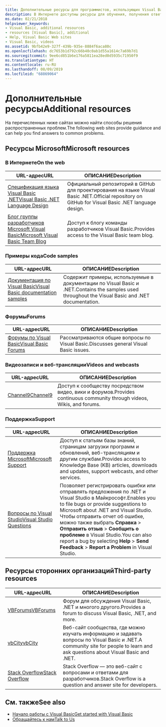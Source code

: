 ```yaml
---
title: Дополнительные ресурсы для программистов, использующих Visual Basic
description: В Интернете доступны ресурсы для обучения, получения ответов на вопросы и дополнительной информации о Visual Basic.
ms.date: 02/21/2018
helpviewer_keywords:
- Visual Basic, additional resources
- resources [Visual Basic], additional
- Help, Visual Basic Web sites
- Visual Basic, videos
ms.assetid: 9bfb42e9-327f-439b-935e-8884f6aca80c
ms.openlocfilehash: dc7653b1d792c66b40c0ab1d55a1614c7a69b7d1
ms.sourcegitcommit: 9ee6cd851b6e176a5811ea28ed0d5935c71950f9
ms.translationtype: HT
ms.contentlocale: ru-RU
ms.lasthandoff: 08/09/2019
ms.locfileid: "68869064"
---
```

# <a name="additional-resources"></a><span data-ttu-id="b2cdc-103">Дополнительные ресурсы</span><span class="sxs-lookup"><span data-stu-id="b2cdc-103">Additional resources</span></span>

<span data-ttu-id="b2cdc-104">На перечисленных ниже сайтах можно найти способы решения распространенных проблем.</span><span class="sxs-lookup"><span data-stu-id="b2cdc-104">The following web sites provide guidance and can help you find answers to common problems.</span></span>

## <a name="microsoft-resources"></a><span data-ttu-id="b2cdc-105">Ресурсы Microsoft</span><span class="sxs-lookup"><span data-stu-id="b2cdc-105">Microsoft resources</span></span>

### <a name="on-the-web"></a><span data-ttu-id="b2cdc-106">В Интернете</span><span class="sxs-lookup"><span data-stu-id="b2cdc-106">On the web</span></span>

|<span data-ttu-id="b2cdc-107">URL-адрес</span><span class="sxs-lookup"><span data-stu-id="b2cdc-107">URL</span></span>|<span data-ttu-id="b2cdc-108">ОПИСАНИЕ</span><span class="sxs-lookup"><span data-stu-id="b2cdc-108">Description</span></span>|
|----------|----------------|
|[<span data-ttu-id="b2cdc-109">Спецификация языка Visual Basic .NET</span><span class="sxs-lookup"><span data-stu-id="b2cdc-109">Visual Basic .NET Language Design</span></span>](https://github.com/dotnet/vblang)|<span data-ttu-id="b2cdc-110">Официальный репозиторий в GitHub для проектирования на языке Visual Basic .NET.</span><span class="sxs-lookup"><span data-stu-id="b2cdc-110">Official repository on GitHub for Visual Basic .NET language design.</span></span>|
|[<span data-ttu-id="b2cdc-111">Блог группы разработчиков Microsoft Visual Basic</span><span class="sxs-lookup"><span data-stu-id="b2cdc-111">Microsoft Visual Basic Team Blog</span></span>](https://devblogs.microsoft.com/vbteam/)|<span data-ttu-id="b2cdc-112">Доступ к блогу команды разработчиков Visual Basic.</span><span class="sxs-lookup"><span data-stu-id="b2cdc-112">Provides access to the Visual Basic team blog.</span></span>|

### <a name="code-samples"></a><span data-ttu-id="b2cdc-113">Примеры кода</span><span class="sxs-lookup"><span data-stu-id="b2cdc-113">Code samples</span></span>

|<span data-ttu-id="b2cdc-114">URL-адрес</span><span class="sxs-lookup"><span data-stu-id="b2cdc-114">URL</span></span>|<span data-ttu-id="b2cdc-115">ОПИСАНИЕ</span><span class="sxs-lookup"><span data-stu-id="b2cdc-115">Description</span></span>|
|----------|----------------|
|[<span data-ttu-id="b2cdc-116">Документация по Visual Basic</span><span class="sxs-lookup"><span data-stu-id="b2cdc-116">Visual Basic documentation samples</span></span>](https://github.com/dotnet/samples/tree/master/snippets/visualbasic)|<span data-ttu-id="b2cdc-117">Содержит примеры, используемые в документации по Visual Basic и .NET.</span><span class="sxs-lookup"><span data-stu-id="b2cdc-117">Contains the samples used throughout the Visual Basic and .NET documentation.</span></span>|

### <a name="forums"></a><span data-ttu-id="b2cdc-118">Форумы</span><span class="sxs-lookup"><span data-stu-id="b2cdc-118">Forums</span></span>

|<span data-ttu-id="b2cdc-119">URL-адрес</span><span class="sxs-lookup"><span data-stu-id="b2cdc-119">URL</span></span>|<span data-ttu-id="b2cdc-120">ОПИСАНИЕ</span><span class="sxs-lookup"><span data-stu-id="b2cdc-120">Description</span></span>|
|----------|----------------|
|[<span data-ttu-id="b2cdc-121">Форумы по Visual Basic</span><span class="sxs-lookup"><span data-stu-id="b2cdc-121">Visual Basic Forums</span></span>](https://social.msdn.microsoft.com/Forums/vstudio/home?forum=vbgeneral)|<span data-ttu-id="b2cdc-122">Рассматриваются общие вопросы по Visual Basic.</span><span class="sxs-lookup"><span data-stu-id="b2cdc-122">Discusses general Visual Basic issues.</span></span>|

### <a name="videos-and-webcasts"></a><span data-ttu-id="b2cdc-123">Видеозаписи и веб-трансляции</span><span class="sxs-lookup"><span data-stu-id="b2cdc-123">Videos and webcasts</span></span>

|<span data-ttu-id="b2cdc-124">URL-адрес</span><span class="sxs-lookup"><span data-stu-id="b2cdc-124">URL</span></span>|<span data-ttu-id="b2cdc-125">ОПИСАНИЕ</span><span class="sxs-lookup"><span data-stu-id="b2cdc-125">Description</span></span>|
|----------|----------------|
|[<span data-ttu-id="b2cdc-126">Channel9</span><span class="sxs-lookup"><span data-stu-id="b2cdc-126">Channel9</span></span>](https://channel9.msdn.com/)|<span data-ttu-id="b2cdc-127">Доступ к сообществу посредством видео, вики и форумов.</span><span class="sxs-lookup"><span data-stu-id="b2cdc-127">Provides continuous community through videos, Wikis, and forums.</span></span>|

### <a name="support"></a><span data-ttu-id="b2cdc-128">Поддержка</span><span class="sxs-lookup"><span data-stu-id="b2cdc-128">Support</span></span>

|<span data-ttu-id="b2cdc-129">URL-адрес</span><span class="sxs-lookup"><span data-stu-id="b2cdc-129">URL</span></span>|<span data-ttu-id="b2cdc-130">ОПИСАНИЕ</span><span class="sxs-lookup"><span data-stu-id="b2cdc-130">Description</span></span>|
|----------|----------------|
|[<span data-ttu-id="b2cdc-131">Поддержка Microsoft</span><span class="sxs-lookup"><span data-stu-id="b2cdc-131">Microsoft Support</span></span>](https://support.microsoft.com)|<span data-ttu-id="b2cdc-132">Доступ к статьям базы знаний, страницам загрузки программ и обновлений, веб-трансляциям и другим службам.</span><span class="sxs-lookup"><span data-stu-id="b2cdc-132">Provides access to Knowledge Base (KB) articles, downloads and updates, support webcasts, and other services.</span></span>|
|[<span data-ttu-id="b2cdc-133">Вопросы по Visual Studio</span><span class="sxs-lookup"><span data-stu-id="b2cdc-133">Visual Studio Questions</span></span>](https://developercommunity.visualstudio.com)|<span data-ttu-id="b2cdc-134">Позволяет регистрировать ошибки или отправлять предложения по .NET и Visual Studio в Майкрософт.</span><span class="sxs-lookup"><span data-stu-id="b2cdc-134">Enables you to file bugs or provide suggestions to Microsoft about .NET and Visual Studio.</span></span> <span data-ttu-id="b2cdc-135">Чтобы отправить отчет об ошибке, можно также выбрать **Справка** > **Отправить отзыв** > **Сообщить о проблеме** в Visual Studio.</span><span class="sxs-lookup"><span data-stu-id="b2cdc-135">You can also report a bug by selecting **Help** > **Send Feedback** > **Report a Problem** in Visual Studio.</span></span>|

## <a name="third-party-resources"></a><span data-ttu-id="b2cdc-136">Ресурсы сторонних организаций</span><span class="sxs-lookup"><span data-stu-id="b2cdc-136">Third-party resources</span></span>

|<span data-ttu-id="b2cdc-137">URL-адрес</span><span class="sxs-lookup"><span data-stu-id="b2cdc-137">URL</span></span>|<span data-ttu-id="b2cdc-138">ОПИСАНИЕ</span><span class="sxs-lookup"><span data-stu-id="b2cdc-138">Description</span></span>|
|----------|----------------|
|[<span data-ttu-id="b2cdc-139">VBForums</span><span class="sxs-lookup"><span data-stu-id="b2cdc-139">VBForums</span></span>](http://www.vbforums.com/)|<span data-ttu-id="b2cdc-140">Форум для обсуждения Visual Basic, .NET и многого другого.</span><span class="sxs-lookup"><span data-stu-id="b2cdc-140">Provides a forum to discuss Visual Basic, .NET, and more.</span></span>|
|[<span data-ttu-id="b2cdc-141">vbCity</span><span class="sxs-lookup"><span data-stu-id="b2cdc-141">vbCity</span></span>](http://vbcity.com/)|<span data-ttu-id="b2cdc-142">Веб-сайт сообщества, где можно изучать информацию и задавать вопросы по Visual Basic и .NET.</span><span class="sxs-lookup"><span data-stu-id="b2cdc-142">A community site for people to learn and ask questions about Visual Basic and .NET.</span></span>|
|[<span data-ttu-id="b2cdc-143">Stack Overflow</span><span class="sxs-lookup"><span data-stu-id="b2cdc-143">Stack Overflow</span></span>](https://stackoverflow.com/questions/tagged/vb.net)|<span data-ttu-id="b2cdc-144">Stack Overflow — это веб-сайт с вопросами и ответами для разработчиков.</span><span class="sxs-lookup"><span data-stu-id="b2cdc-144">Stack Overflow is a question and answer site for developers.</span></span>|

## <a name="see-also"></a><span data-ttu-id="b2cdc-145">См. также</span><span class="sxs-lookup"><span data-stu-id="b2cdc-145">See also</span></span>

- [<span data-ttu-id="b2cdc-146">Начало работы с Visual Basic</span><span class="sxs-lookup"><span data-stu-id="b2cdc-146">Get started with Visual Basic</span></span>](../../visual-basic/getting-started/index.md)
- [<span data-ttu-id="b2cdc-147">Обращайтесь к нам</span><span class="sxs-lookup"><span data-stu-id="b2cdc-147">Talk to Us</span></span>](/visualstudio/ide/talk-to-us)
